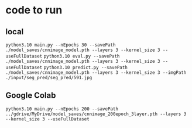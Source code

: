 # code to run

## local
`python3.10 main.py --nEpochs 30 --savePath ./model_saves/cnnimage_model.pth --layers 3 --kernel_size 3 --useFullDataset`
`python3.10 eval.py --savePath ./model_saves/cnnimage_model.pth --layers 3 --kernel_size 3 --useFullDataset`
`python3.10 predict.py --savePath ./model_saves/cnnimage_model.pth --layers 3 --kernel_size 3 --imgPath ./input/seg_pred/seg_pred/591.jpg`

## Google Colab
`python3.10 main.py --nEpochs 200 --savePath ../gdrive/MyDrive/model_saves/cnnimage_200epoch_3layer.pth --layers 3 --kernel_size 3 --useFullDataset`